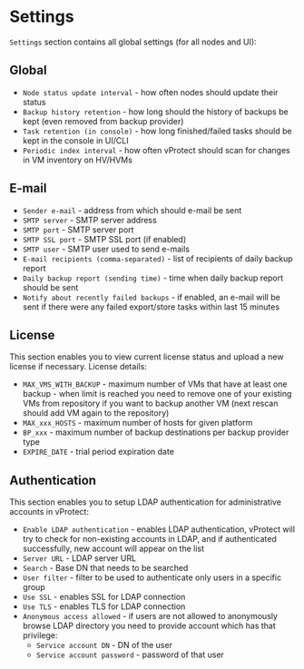 # Settings

`Settings` section contains all global settings \(for all nodes and UI\):

## Global

* `Node status update interval` - how often nodes should update their status
* `Backup history retention` - how long should the history of backups be kept \(even removed from backup provider\)
* `Task retention (in console)` - how long finished/failed tasks should be kept in the console in UI/CLI
* `Periodic index interval` - how often vProtect should scan for changes in VM inventory on HV/HVMs

## E-mail

* `Sender e-mail` - address from which should e-mail be sent 
* `SMTP server` - SMTP server address 
* `SMTP port` - SMTP server port 
* `SMTP SSL port` - SMTP SSL port \(if enabled\) 
* `SMTP user` - SMTP user used to send e-mails 
* `E-mail recipients (comma-separated)` - list of recipients of daily backup report
* `Daily backup report (sending time)` - time when daily backup report should be sent
* `Notify about recently failed backups` - if enabled, an e-mail will be sent if there were any failed export/store tasks within last 15 minutes

## License

This section enables you to view current license status and upload a new license if necessary. License details:

* `MAX_VMS_WITH_BACKUP` - maximum number of VMs that have at least one backup - when limit is reached you need to remove one of your existing VMs from repository if you want to backup another VM \(next rescan should add VM again to the repository\)
* `MAX_xxx_HOSTS` - maximum number of hosts for given platform
* `BP_xxx` - maximum number of backup destinations per backup provider type
* `EXPIRE_DATE` - trial period expiration date

## Authentication

This section enables you to setup LDAP authentication for administrative accounts in vProtect:

* `Enable LDAP authentication` - enables LDAP authentication, vProtect will try to check for non-existing accounts in LDAP, and if authenticated successfully, new account will appear on the list
* `Server URL` - LDAP server URL
* `Search` - Base DN that needs to be searched
* `User filter` - filter to be used to authenticate only users in a specific group
* `Use SSL` - enables SSL for LDAP connection
* `Use TLS` - enables TLS for LDAP connection
* `Anonymous access allowed` - if users are not allowed to anonymously browse LDAP directory you need to provide account which has that privilege:
  * `Service account DN` - DN of the user
  * `Service account password` - password of that user 

